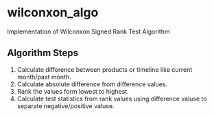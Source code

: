 # wilconxon_algo
Implementation of Wilconxon Signed Rank Test Algorithm<br>

## Algorithm Steps
1. Calculate difference between products or timeline like current
month/past month.
2. Calculate absolute difference from difference values.
3. Rank the values form lowest to highest.
4. Calculate test statistics from rank values using difference valuse to
   separate negative/positive valuse.
